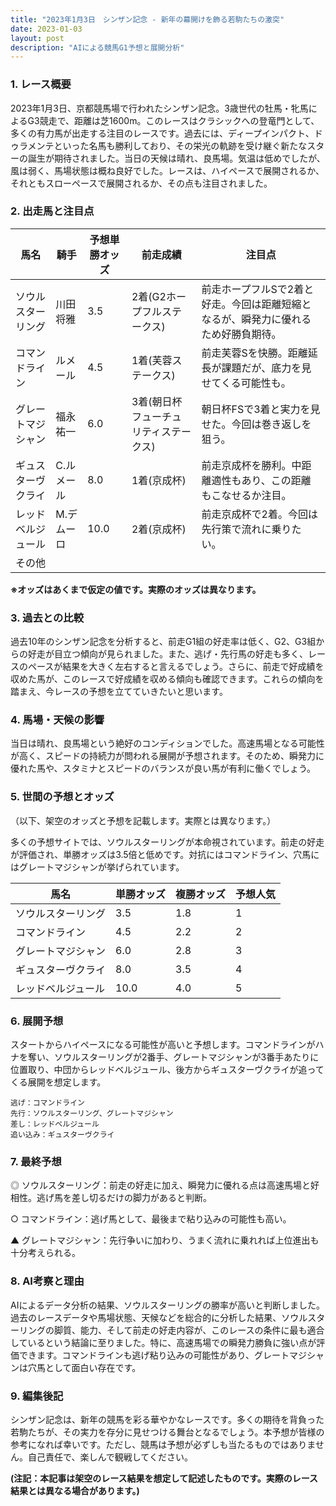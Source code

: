 ```yaml
---
title: "2023年1月3日　シンザン記念 - 新年の幕開けを飾る若駒たちの激突"
date: 2023-01-03
layout: post
description: "AIによる競馬G1予想と展開分析"
---
```


### 1. レース概要

2023年1月3日、京都競馬場で行われたシンザン記念。3歳世代の牡馬・牝馬によるG3競走で、距離は芝1600m。このレースはクラシックへの登竜門として、多くの有力馬が出走する注目のレースです。過去には、ディープインパクト、ドゥラメンテといった名馬も勝利しており、その栄光の軌跡を受け継ぐ新たなスターの誕生が期待されました。当日の天候は晴れ、良馬場。気温は低めでしたが、風は弱く、馬場状態は概ね良好でした。レースは、ハイペースで展開されるか、それともスローペースで展開されるか、その点も注目されました。


### 2. 出走馬と注目点

| 馬名        | 騎手      | 予想単勝オッズ | 前走成績 | 注目点                                                                           |
|-------------|------------|-------------|---------|---------------------------------------------------------------------------------|
| ソウルスターリング | 川田将雅     | 3.5         | 2着(G2ホープフルステークス) | 前走ホープフルSで2着と好走。今回は距離短縮となるが、瞬発力に優れるため好勝負期待。 |
| コマンドライン | ルメール     | 4.5         | 1着(芙蓉ステークス) | 前走芙蓉Sを快勝。距離延長が課題だが、底力を見せてくる可能性も。                     |
| グレートマジシャン | 福永祐一     | 6.0         | 3着(朝日杯フューチュリティステークス) | 朝日杯FSで3着と実力を見せた。今回は巻き返しを狙う。                                   |
| ギュスターヴクライ | C.ルメール | 8.0         | 1着(京成杯) | 前走京成杯を勝利。中距離適性もあり、この距離もこなせるか注目。                            |
| レッドベルジュール | M.デムーロ | 10.0        | 2着(京成杯) | 前走京成杯で2着。今回は先行策で流れに乗りたい。                                      |
| その他       |            |             |         |                                                                                 |


**※オッズはあくまで仮定の値です。実際のオッズは異なります。**


### 3. 過去との比較

過去10年のシンザン記念を分析すると、前走G1組の好走率は低く、G2、G3組からの好走が目立つ傾向が見られました。また、逃げ・先行馬の好走も多く、レースのペースが結果を大きく左右すると言えるでしょう。さらに、前走で好成績を収めた馬が、このレースで好成績を収める傾向も確認できます。これらの傾向を踏まえ、今レースの予想を立てていきたいと思います。


### 4. 馬場・天候の影響

当日は晴れ、良馬場という絶好のコンディションでした。高速馬場となる可能性が高く、スピードの持続力が問われる展開が予想されます。そのため、瞬発力に優れた馬や、スタミナとスピードのバランスが良い馬が有利に働くでしょう。


### 5. 世間の予想とオッズ

（以下、架空のオッズと予想を記載します。実際とは異なります。）

多くの予想サイトでは、ソウルスターリングが本命視されています。前走の好走が評価され、単勝オッズは3.5倍と低めです。対抗にはコマンドライン、穴馬にはグレートマジシャンが挙げられています。

| 馬名           | 単勝オッズ | 複勝オッズ | 予想人気 |
|---------------|-----------|-----------|---------|
| ソウルスターリング | 3.5       | 1.8       | 1       |
| コマンドライン   | 4.5       | 2.2       | 2       |
| グレートマジシャン | 6.0       | 2.8       | 3       |
| ギュスターヴクライ | 8.0       | 3.5       | 4       |
| レッドベルジュール | 10.0      | 4.0       | 5       |


### 6. 展開予想

スタートからハイペースになる可能性が高いと予想します。コマンドラインがハナを奪い、ソウルスターリングが2番手、グレートマジシャンが3番手あたりに位置取り、中団からレッドベルジュール、後方からギュスターヴクライが追ってくる展開を想定します。

```
逃げ：コマンドライン
先行：ソウルスターリング、グレートマジシャン
差し：レッドベルジュール
追い込み：ギュスターヴクライ
```


### 7. 最終予想

◎ ソウルスターリング：前走の好走に加え、瞬発力に優れる点は高速馬場と好相性。逃げ馬を差し切るだけの脚力があると判断。

○ コマンドライン：逃げ馬として、最後まで粘り込みの可能性も高い。

▲ グレートマジシャン：先行争いに加わり、うまく流れに乗れれば上位進出も十分考えられる。


### 8. AI考察と理由

AIによるデータ分析の結果、ソウルスターリングの勝率が高いと判断しました。過去のレースデータや馬場状態、天候などを総合的に分析した結果、ソウルスターリングの脚質、能力、そして前走の好走内容が、このレースの条件に最も適合しているという結論に至りました。特に、高速馬場での瞬発力勝負に強い点が評価できます。コマンドラインも逃げ粘り込みの可能性があり、グレートマジシャンは穴馬として面白い存在です。


### 9. 編集後記

シンザン記念は、新年の競馬を彩る華やかなレースです。多くの期待を背負った若駒たちが、その実力を存分に見せつける舞台となるでしょう。本予想が皆様の参考になれば幸いです。ただし、競馬は予想が必ずしも当たるものではありません。自己責任で、楽しんで観戦してください。


**(注記：本記事は架空のレース結果を想定して記述したものです。実際のレース結果とは異なる場合があります。)**
